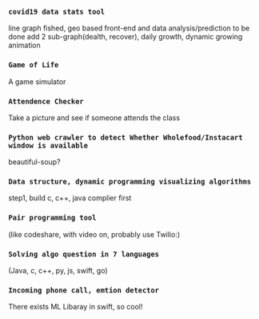 ### `covid19 data stats tool`
line graph fished, geo based front-end and data analysis/prediction to be done
add 2 sub-graph(dealth, recover), daily growth, dynamic growing animation

### `Game of Life`
A game simulator

### `Attendence Checker`
Take a picture and see if someone attends the class

### `Python web crawler to detect Whether Wholefood/Instacart window is available`
beautiful-soup?

### `Data structure, dynamic programming visualizing algorithms`
step1, build c, c++, java complier first

### `Pair programming tool`
(like codeshare, with video on, probably use Twilio:)

### `Solving algo question in 7 languages`
(Java, c, c++, py, js, swift, go)

### `Incoming phone call, emtion detector`
There exists ML Libaray in swift, so cool!

